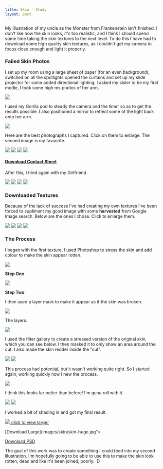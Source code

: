 ```yaml
---
title: Skin - Study
layout: post
---
```


My illustration of my uncle as the Monster from Frankenstein isn't finished. I don't like how the skin looks, it's too realistic, and I think I should spend some time taking the skin textures to the next level. To do this I have had to download some high quality skin textures, as I couldn't get my camera to focus close enough and light it properly.

### Failed Skin Photos

I set up my room using a large sheet of paper (for an even background), switched on all the spotlights opened the curtains and set up my slide projector for some added directional lighting. I asked my sister to be my first modle, I took some high res photos of her arm.


![](/media/images/skin/room.jpg)

I used my Gorilla pod to steady the camera and the timer so as to get the results possible. I also positioned a mirror to reflect some of the light back onto her arm.

![](/media/images/skin/process.jpg)

Here are the best photographs I captured. Click on them to enlarge. The second image is my favourite.

<a rel="milkbox:gallery" href="images/skin/lucy-skin-07.jpg" onmouseover="document.loo1.src='/media/images/skin/lucy-skin-thumb-07a.jpg'" onmouseout="document.loo1.src='/media/images/skin/lucy-skin-thumb-07.jpg'"><img src="/media/images/skin/lucy-skin-thumb-07.jpg" name="loo1" /></a>
<a rel="milkbox:gallery" href="images/skin/lucy-skin-08.jpg" onmouseover="document.loo2.src='/media/images/skin/lucy-skin-thumb-08a.jpg'" onmouseout="document.loo2.src='/media/images/skin/lucy-skin-thumb-08.jpg'"><img src="/media/images/skin/lucy-skin-thumb-08.jpg" name="loo2" /></a>
<a rel="milkbox:gallery" href="images/skin/lucy-skin-09.jpg" onmouseover="document.loo3.src='/media/images/skin/lucy-skin-thumb-09a.jpg'" onmouseout="document.loo3.src='/media/images/skin/lucy-skin-thumb-09.jpg'"><img src="/media/images/skin/lucy-skin-thumb-09.jpg" name="loo3" /></a>
<a rel="milkbox:gallery" href="images/skin/lucy-skin-10.jpg" onmouseover="document.loo4.src='/media/images/skin/lucy-skin-thumb-10a.jpg'" onmouseout="document.loo4.src='/media/images/skin/lucy-skin-thumb-10.jpg'"><img src="/media/images/skin/lucy-skin-thumb-10.jpg" name="loo4" /></a>

#### [Download Contact Sheet](/media/images/skin/skin-contact-sheet.pdf)

After this, I tried again with my Girlfriend.

<a rel="milkbox:gallery2" href="/media/images/skin/ruth-skin-01.jpg" onmouseover="document.ruth1.src='/media/images/skin/ruth-skin-thumb-01a.jpg'" onmouseout="document.ruth1.src='/media/images/skin/ruth-skin-thumb-01.jpg'"><img src="/media/images/skin/ruth-skin-thumb-01.jpg" name="ruth1" /></a>
<a rel="milkbox:gallery2" href="/media/images/skin/ruth-skin-03.jpg" onmouseover="document.ruth2.src='/media/images/skin/ruth-skin-thumb-03a.jpg'" onmouseout="document.ruth2.src='/media/images/skin/ruth-skin-thumb-03.jpg'"><img src="/media/images/skin/ruth-skin-thumb-03.jpg" name="ruth2" /></a>
<a rel="milkbox:gallery2" href="/media/images/skin/ruth-skin-05.jpg" onmouseover="document.ruth3.src='/media/images/skin/ruth-skin-thumb-05a.jpg'" onmouseout="document.ruth3.src='/media/images/skin/ruth-skin-thumb-05.jpg'"><img src="/media/images/skin/ruth-skin-thumb-05.jpg" name="ruth3" /></a>
<a rel="milkbox:gallery2" href="/media/images/skin/ruth-skin-10.jpg" onmouseover="document.ruth4.src='/media/images/skin/ruth-skin-thumb-10a.jpg'" onmouseout="document.ruth4.src='/media/images/skin/ruth-skin-thumb-10.jpg'"><img src="/media/images/skin/ruth-skin-thumb-10.jpg" name="ruth4" /></a>

### Downloaded Textures

Because of the lack of success I've had creating my own textures I've been forced to supliment my good image with some **harvested** from Google Image search. Below are the ones I chose. Click to enlarge them.

<a rel="milkbox:textures" href="/media/images/skin/skin-texture-large-01.jpg" onmouseover="document.skin1.src='/media/images/skin/skin-texture-01a.png'" onmouseout="document.skin1.src='/media/images/skin/skin-texture-01.png'" ><img src="/media/images/skin/skin-texture-01.png" name="skin1"/></a>
<a rel="milkbox:textures" href="/media/images/skin/skin-texture-large-02.jpg" onmouseover="document.skin2.src='/media/images/skin/skin-texture-02a.png'" onmouseout="document.skin2.src='/media/images/skin/skin-texture-02.png'" ><img src="/media/images/skin/skin-texture-02.png" name="skin2"/></a>
<a rel="milkbox:textures" href="/media/images/skin/skin-texture-large-03.jpg" onmouseover="document.skin3.src='/media/images/skin/skin-texture-03a.png'" onmouseout="document.skin3.src='/media/images/skin/skin-texture-03.png'" ><img src="/media/images/skin/skin-texture-03.png" name="skin3"/></a>
<a rel="milkbox:textures" href="/media/images/skin/skin-texture-large-04.jpg" onmouseover="document.skin4.src='/media/images/skin/skin-texture-04a.png'" onmouseout="document.skin4.src='/media/images/skin/skin-texture-04.png'" ><img src="/media/images/skin/skin-texture-04.png" name="skin4"/></a>

### The Process

I began with the first texture, I used Photoshop to stress the skin and add colour to make the skin appear rotten.

![](/media/images/skin/layers.png)

**Step One**

![](/media/images/skin/skin-steps-01.png)

**Step Two**

I then used a layer mask to make it appear as if the skin was broken.

![](/media/images/skin/skin-steps-02.png)

The layers.

![](/media/images/skin/layers-02.png)

I used the filter gallery to create a stressed version of the original skin, which you can see below. I then masked it to only show an area around the cut. I also made the skin redder inside the "cut".

![](/media/images/skin/skin-photoshop-01.png)
![](/media/images/skin/skin-photoshop-02.png)

This process had potential, but it wasn't working quite right. So I started again, working quickly now I new the process.

![](/media/images/skin/skin-photoshop-03.png)

I think this looks far better than before! I'm guna roll with it.

![](/media/images/skin/skin-photoshop-04.png)
![](/media/images/skin/skin-photoshop-05.png)

I worked a bit of shading in and got my final result.

<a href="images/skin/skin.jpg" rel="milkbox" title="The result"  onmouseover="document.skin.src='/media/images/skin/skin-photoshop-06b.png'" onmouseout="document.skin.src='/media/images/skin/skin-photoshop-06.png'">
<img src="/media/images/skin/skin-photoshop-06.png" name="skin">
click to view larger
</a>

[Download Large](images/skin/skin-huge.jpg">

[Download PSD](images/skin/skin.psd)

The goal of this work was to create something I could feed into my second illustration. I'm hopefully going to be able to use this to make the skin look rotten, dead and like it's been joined, poorly. :D